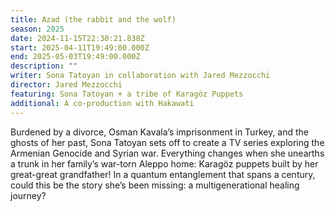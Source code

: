 ```yaml
---
title: Azad (the rabbit and the wolf)
season: 2025
date: 2024-11-15T22:30:21.838Z
start: 2025-04-11T19:49:00.000Z
end: 2025-05-03T19:49:00.000Z
description: ""
writer: Sona Tatoyan in collaboration with Jared Mezzocchi
director: Jared Mezzocchi
featuring: Sona Tatoyan + a tribe of Karagöz Puppets
additional: A co-production with Hakawati
---
```

Burdened by a divorce, Osman Kavala’s imprisonment in Turkey, and the ghosts of her past, Sona Tatoyan sets off to create a TV series exploring the Armenian Genocide and Syrian war. Everything changes when she unearths a trunk in her family’s war-torn Aleppo home: Karagöz puppets built by her great-great grandfather! In a quantum entanglement that spans a century, could this be the story she’s been missing: a multigenerational healing journey?